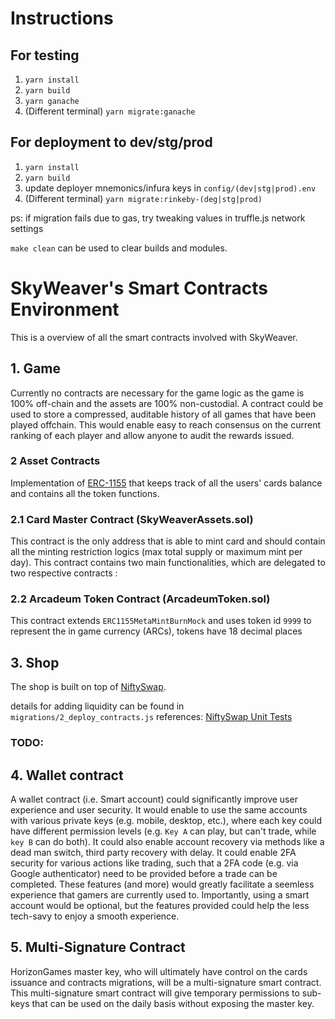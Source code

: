 # Instructions

## For testing
1. `yarn install`
2. `yarn build`
4. `yarn ganache`
5. (Different terminal) `yarn migrate:ganache`

## For deployment to dev/stg/prod
1. `yarn install`
2. `yarn build`
3. update deployer mnemonics/infura keys in `config/(dev|stg|prod).env`
5. (Different terminal) `yarn migrate:rinkeby-(deg|stg|prod)`

ps: if migration fails due to gas, try tweaking values in truffle.js network settings

`make clean` can be used to clear builds and modules.

# SkyWeaver's Smart Contracts Environment
This is a overview of all the smart contracts involved with SkyWeaver. 

## 1. Game
Currently no contracts are necessary for the game logic as the game is 100% off-chain and the assets are 100% non-custodial. A contract could be used to store a compressed, auditable history of all games that have been played offchain. This would enable easy to reach consensus on the current ranking of each player and allow anyone to audit the rewards issued.


### 2 Asset Contracts
Implementation of [ERC-1155](https://github.com/ethereum/eips/issues/1155) that keeps track of all the users' cards balance and contains all the token functions. 

### 2.1 Card Master Contract (SkyWeaverAssets.sol)
This contract is the only address that is able to mint card and should contain all the minting restriction logics (max total supply or maximum mint per day). This contract contains two main functionalities, which are delegated to two respective contracts :

### 2.2 Arcadeum Token Contract (ArcadeumToken.sol)
This contract extends `ERC1155MetaMintBurnMock` and uses token id `9999` to represent the in game currency (ARCs), tokens have 18 decimal places

## 3. Shop
The shop is built on top of [NiftySwap](https://github.com/arcadeum/niftyswap). 

details for adding liquidity can be found in `migrations/2_deploy_contracts.js`
references: [NiftySwap Unit Tests](https://github.com/arcadeum/niftyswap/blob/master/src/tests/NiftswapExchange.spec.ts)

### TODO:

## 4. Wallet contract 
A wallet contract (i.e. Smart account) could significantly improve user experience and user security. It would enable to use the same accounts with various private keys (e.g. mobile, desktop, etc.), where each key could have different permission levels (e.g. `Key A` can play, but can't trade, while `key B` can do both). It could also enable account recovery via methods like a dead man switch, third party recovery with delay. It could enable 2FA security for various actions like trading, such that a 2FA code (e.g. via Google authenticator) need to be provided before a trade can be completed. These features (and more) would greatly facilitate a seemless experience that gamers are currently used to. Importantly, using a smart account would be optional, but the features provided could help the less tech-savy to enjoy a smooth experience.

## 5. Multi-Signature Contract 

HorizonGames master key, who will ultimately have control on the cards issuance and contracts migrations, will be a multi-signature smart contract. This multi-signature smart contract will give temporary permissions to sub-keys that can be used on the daily basis without exposing the master key. 